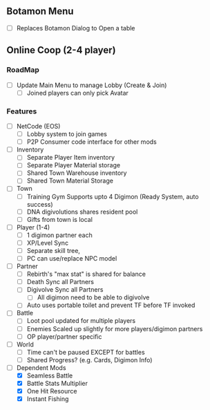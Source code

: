 ## Botamon Menu
- [ ] Replaces Botamon Dialog to Open a table

## Online Coop (2-4 player)
### RoadMap
- [ ] Update Main Menu to manage Lobby (Create & Join)
	- [ ] Joined players can only pick Avatar

### Features
- [ ] NetCode (EOS)
	- [ ] Lobby system to join games
	- [ ] P2P Consumer code interface for other mods
- [ ] Inventory
	- [ ] Separate Player Item inventory
	- [ ] Separate Player Material storage
	- [ ] Shared Town Warehouse inventory
	- [ ] Shared Town Material Storage
- [ ] Town
	- [ ] Training Gym Supports upto 4 Digimon (Ready System, auto success)
	- [ ] DNA digivolutions shares resident pool
	- [ ] Gifts from town is local
- [ ] Player (1-4)
	- [ ] 1 digimon partner each
	- [ ] XP/Level Sync
	- [ ] Separate skill tree,
	- [ ] PC can use/replace NPC model
- [ ] Partner
	- [ ] Rebirth's "max stat" is shared for balance
	- [ ] Death Sync all Partners
	- [ ] Digivolve Sync all Partners
		- [ ] All digimon need to be able to digivolve
	- [ ] Auto uses portable toilet and prevent TF before TF invoked 
- [ ] Battle
	- [ ] Loot pool updated for multiple players
	- [ ] Enemies Scaled up slightly for more players/digimon partners
	- [ ] OP player/partner specific
- [ ] World
	- [ ] Time can't be paused EXCEPT for battles
	- [ ] Shared Progress? (e.g. Cards, Digimon Info)
 - [ ] Dependent Mods
	- [x] Seamless Battle
	- [x] Battle Stats Multiplier
	- [x] One Hit Resource
	- [x] Instant Fishing
